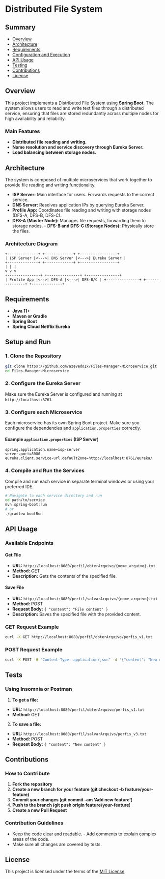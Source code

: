 # **Distributed File System**

## **Summary**
- [Overview](#overview)
- [Architecture](#architecture)
- [Requirements](#requirements)
- [Configuration and Execution](#configuration-and-execution)
- [API Usage](#api-usage)
- [Testing](#testing)
- [Contributions](#contributions)
- [License](#license)

## **Overview**
This project implements a Distributed File System using **Spring Boot**. The system allows users to read and write text files through a distributed service, ensuring that files are stored redundantly across multiple nodes for high availability and reliability.

### **Main Features**
- **Distributed file reading and writing.**
- **Name resolution and service discovery through Eureka Server.**
- **Load balancing between storage nodes.**

## **Architecture**
The system is composed of multiple microservices that work together to provide file reading and writing functionality.

- **ISP Server:** Main interface for users. Forwards requests to the correct service.
- **DNS Server:** Resolves application IPs by querying Eureka Server.
- **Profile App:** Coordinates file reading and writing with storage nodes (DFS-A, DFS-B, DFS-C).
- **DFS-A (Master Node):** Manages file requests, forwarding them to storage nodes. - **DFS-B and DFS-C (Storage Nodes):** Physically store the files.

### **Architecture Diagram**
```plaintext
+--------------+ +-------------+ +-----------------+
| ISP Server |<--->| DNS Server |<--->| Eureka Server |
+--------------+ +-------------+ +-----------------+
| | |
v v v
+---------------+ +---------------+ +---------------+
| Profile App |<-->| DFS-A |<--->| DFS-B/C | +---------------+ +---------------+ +--------------+
```

## **Requirements**
- **Java 11+**
- **Maven or Gradle**
- **Spring Boot**
- **Spring Cloud Netflix Eureka**

## **Setup and Run**

### **1. Clone the Repository**
```bash
git clone https://github.com/azevedo1x/Files-Manager-Microservice.git
cd Files-Manager-Microservice
```

### **2. Configure the Eureka Server**
Make sure the Eureka Server is configured and running at `http://localhost:8761`.

### **3. Configure each Microservice**
Each microservice has its own Spring Boot project. Make sure you configure the dependencies and `application.properties` correctly.

#### **Example `application.properties` (ISP Server)**
```properties
spring.application.name=isp-server
server.port=8080
eureka.client.service-url.defaultZone=http://localhost:8761/eureka/
```

### **4. Compile and Run the Services**
Compile and run each service in separate terminal windows or using your preferred IDE.

```bash
# Navigate to each service directory and run
cd path/to/service
mvn spring-boot:run
# or
./gradlew bootRun
```

## **API Usage**

### **Available Endpoints**
#### **Get File**
- **URL:** `http://localhost:8080/perfil/obterArquivo/{nome_arquivo}.txt`
- **Method:** GET
- **Description:** Gets the contents of the specified file.

#### **Save File**
- **URL:** `http://localhost:8080/perfil/salvarArquivo/{nome_arquivo}.txt`
- **Method:** POST
- **Request Body:** `{ "content": "File content" }`
- **Description:** Saves the specified file with the provided content.

### **GET Request Example**
```bash
curl -X GET http://localhost:8080/perfil/obterArquivo/perfis_v1.txt
```

### **POST Request Example**
```bash
curl -X POST -H "Content-Type: application/json" -d '{"content": "New content"}' http://localhost:8080/perfil/salvarArquivo/perfis_v3.txt
```

## **Tests**

### **Using Insomnia or Postman**
1. **To get a file:**
- **URL:** `http://localhost:8080/perfil/obterArquivo/perfis_v1.txt`
- **Method:** GET

2. **To save a file:**
- **URL:** `http://localhost:8080/perfil/salvarArquivo/perfis_v3.txt`
- **Method:** POST
- **Request Body:** `{ "content": "New content" }`

## **Contributions**

### **How ​​to Contribute**
1. **Fork the repository**
2. **Create a new branch for your feature (git checkout -b feature/your-feature)**
3. **Commit your changes (git commit -am 'Add new feature')**
4. **Push to the branch (git push origin feature/your-feature)**
5. **Create a new Pull Request**

### **Contribution Guidelines**
- Keep the code clear and readable. - Add comments to explain complex areas of the code.
- Make sure all changes are covered by tests.

## **License**
This project is licensed under the terms of the [MIT License](LICENSE).
